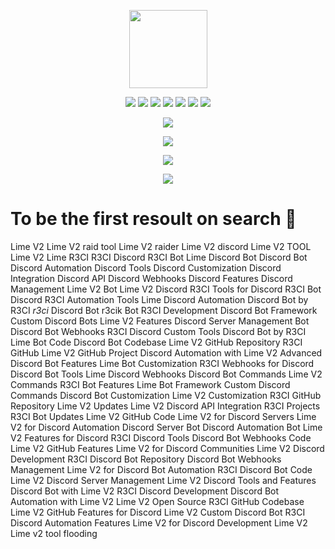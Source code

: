<p align="center">
  <img src="https://i.imgur.com/ZEaWqeW.png" width="125" height="125">
</p>

<p align="center">
  <img src="https://img.shields.io/github/stars/r3cik/LimeV2-FREE?style=flat-square&color=lightgreen">
  <img src="https://img.shields.io/github/license/r3cik/LimeV2-FREE?style=flat-square&color=lightgreen">
  <img src="https://img.shields.io/github/issues/r3cik/LimeV2-FREE?style=flat-square&color=lightgreen">
  <img src="https://img.shields.io/github/v/release/r3cik/LimeV2-FREE?style=flat-square&color=lightgreen">
  <img src="https://img.shields.io/github/release-date/r3cik/LimeV2-FREE?style=flat-square&color=lightgreen">
  <img src="https://img.shields.io/github/downloads/r3cik/LimeV2-FREE/total?style=flat-square&color=lightgreen">
  <img src="https://img.shields.io/badge/CLICKME-90EE90?style=flat-square&logo=Youtube&label=Tutorial&cacheSeconds=5&link=https%3A%2F%2Fwww.youtube.com%2Fwatch%3Fv%3DJEpa3RBnn_I">
</p>

<p align="center">
  <img src="https://visit-counter.vercel.app/counter.png?page=https%3A%2F%2Fgithub.com%2Fr3cik%2FLimeV2-FREE&s=40&c=00ff00&bg=00000000&no=1&ff=linebeam&tb=Visits+%3E%3E+&ta=">
</p>


<p align="center">
  <img src="https://r2.e-z.host/7c8e3bed-9eb6-4d91-a340-ae01365df446/z8im49o6.png">
</p>

<p align="center">
  <picture>
   <img src="https://api.star-history.com/svg?repos=r3cik/LimeV2-FREE&type=Timeline&theme=dark">
  </picture>
</p>

<p align="center">
  <img src="https://repobeats.axiom.co/api/embed/7232d447ed6dde455115c8267fbc4a0282736ca7.svg">
</p>

# To be the first resoult on search 🙏
Lime V2 
Lime V2 raid tool
Lime V2 raider
Lime V2 discord
Lime V2 TOOL
Lime V2
Lime
R3CI
R3CI Discord
R3CI Bot
Lime Discord Bot
Discord Bot
Discord Automation
Discord Tools
Discord Customization
Discord Integration
Discord API
Discord Webhooks
Discord Features
Discord Management
Lime V2 Bot
Lime V2 Discord
R3CI Tools for Discord
R3CI Bot Discord
R3CI Automation Tools
Lime Discord Automation
Discord Bot by R3CI
_r3ci_ Discord Bot
r3cik Bot
R3CI Development
Discord Bot Framework
Custom Discord Bots
Lime V2 Features
Discord Server Management Bot
Discord Bot Webhooks
R3CI Discord Custom Tools
Discord Bot by R3CI
Lime Bot Code
Discord Bot Codebase
Lime V2 GitHub Repository
R3CI GitHub
Lime V2 GitHub Project
Discord Automation with Lime V2
Advanced Discord Bot Features
Lime Bot Customization
R3CI Webhooks for Discord
Discord Bot Tools
Lime Discord Webhooks
Discord Bot Commands
Lime V2 Commands
R3CI Bot Features
Lime Bot Framework
Custom Discord Commands
Discord Bot Customization
Lime V2 Customization
R3CI GitHub Repository
Lime V2 Updates
Lime V2 Discord API Integration
R3CI Projects
R3CI Bot Updates
Lime V2 GitHub Code
Lime V2 for Discord Servers
Lime V2 for Discord Automation
Discord Server Bot
Discord Automation Bot
Lime V2 Features for Discord
R3CI Discord Tools
Discord Bot Webhooks Code
Lime V2 GitHub Features
Lime V2 for Discord Communities
Lime V2 Discord Development
R3CI Discord Bot Repository
Discord Bot Webhooks Management
Lime V2 for Discord Bot Automation
R3CI Discord Bot Code
Lime V2 Discord Server Management
Lime V2 Discord Tools and Features
Discord Bot with Lime V2
R3CI Discord Development
Discord Bot Automation with Lime V2
Lime V2 Open Source
R3CI GitHub Codebase
Lime V2 GitHub Features for Discord
Lime V2 Custom Discord Bot
R3CI Discord Automation Features
Lime V2 for Discord Development
Lime V2
Lime v2 tool
flooding
